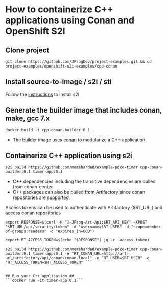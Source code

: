 # How to containerize C++ applications using Conan and OpenShift S2I #

## Clone project ##
``` git clone https://github.com/JFrogDev/project-examples.git && cd project-examples/openshift-s2i-examples/cpp-conan ```

## Install source-to-image / s2i / sti ##
Follow the [instructions](https://github.com/openshift/source-to-image#installation) to install s2i

## Generate the builder image that includes conan, make, gcc 7.x ##
``` docker build -t cpp-conan-builder:0.1 . ```

* The builder image uses [conan](http://docs.conan.io/en/latest/introduction.html) to modularize a C++ application.


## Containerize C++ application using s2i ##
```s2i build https://github.com/memsharded/example-poco-timer cpp-conan-builder:0.1 timer-app:0.1```

* C++ dependencies including the transitive dependencies are pulled from conan-center. 
* C++ packages can also be pulled from Artifactory since conan repositories are supported.

Access tokens can be used to authenticate with Artifactory ($RT_URL) and access conan repositories

``` 
export RESPONSE=$(curl -H "X-JFrog-Art-Api:$RT_API_KEY" -XPOST "$RT_URL/api/security/token" -d "username=$RT_USER" -d "scope=member-of-groups:readers" -d "expires_in=600")

export RT_ACCESS_TOKEN=$(echo "$RESPONSE"| jq -r .access_token)

s2i build https://github.com/memsharded/example-poco-timer cpp-conan-builder:0.1 timer-app:0.1 -e "RT_CONAN_URL=http://art-url/artifactory/api/conan/conan-local" -e "RT_USER=$RT_USER" -e "RT_ACCESS_TOKEN=$RT_ACCESS_TOKEN" ```


## Run your C++ application ##
```docker run -it timer-app:0.1```


